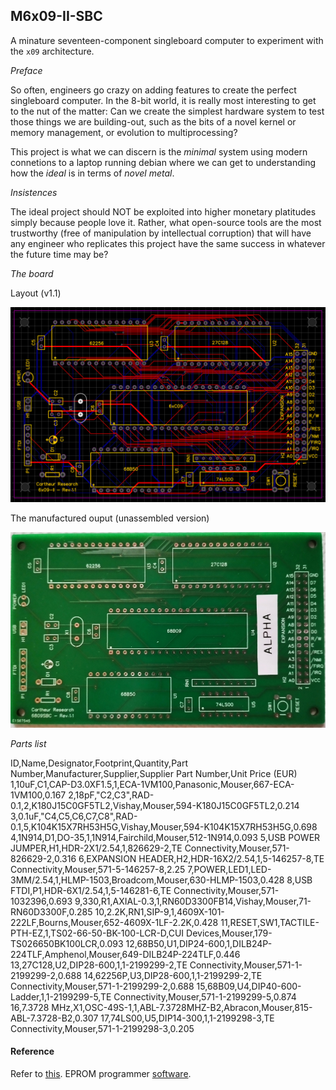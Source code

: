 ## M6x09-II-SBC

A minature seventeen-component singleboard computer to experiment with the `x09` architecture.

_Preface_

So often, engineers go crazy on adding features to create the perfect singleboard computer. In the 8-bit world, it is really most interesting to get to the nut of the matter: Can we create the simplest hardware system to test those things we are building-out, such as the bits of a novel kernel or memory management, or evolution to multiprocessing?

This project is what we can discern is the _minimal_ system using modern connetions to a laptop running debian where we can get to understanding how the _ideal_ is in terms of _novel metal_.

_Insistences_

The ideal project should NOT be exploited into higher monetary platitudes simply because people love it. Rather, what open-source tools are the most trustworthy (free of manipulation by intellectual corruption) that will have any engineer who replicates this project have the same success in whatever the future time may be?

_The board_

Layout (v1.1)

![image](/design/Layout_M6809-II-SBC.png)

The manufactured ouput (unassembled version)

![image](/design/bare-board.jpg)

_Parts list_

ID,Name,Designator,Footprint,Quantity,Part Number,Manufacturer,Supplier,Supplier Part Number,Unit Price (EUR)
1,10uF,C1,CAP-D3.0XF1.5,1,ECA-1VM100,Panasonic,Mouser,667-ECA-1VM100,0.167
2,18pF,"C2,C3",RAD-0.1,2,K180J15C0GF5TL2,Vishay,Mouser,594-K180J15C0GF5TL2,0.214
3,0.1uF,"C4,C5,C6,C7,C8",RAD-0.1,5,K104K15X7RH53H5G,Vishay,Mouser,594-K104K15X7RH53H5G,0.698
4,1N914,D1,DO-35,1,1N914,Fairchild,Mouser,512-1N914,0.093
5,USB POWER JUMPER,H1,HDR-2X1/2.54,1,826629-2,TE Connectivity,Mouser,571-826629-2,0.316
6,EXPANSION HEADER,H2,HDR-16X2/2.54,1,5-146257-8,TE Connectivity,Mouser,571-5-146257-8,2.25
7,POWER,LED1,LED-3MM/2.54,1,HLMP-1503,Broadcom,Mouser,630-HLMP-1503,0.428
8,USB FTDI,P1,HDR-6X1/2.54,1,5-146281-6,TE Connectivity,Mouser,571-1032396,0.693
9,330,R1,AXIAL-0.3,1,RN60D3300FB14,Vishay,Mouser,71-RN60D3300F,0.285
10,2.2K,RN1,SIP-9,1,4609X-101-222LF,Bourns,Mouser,652-4609X-1LF-2.2K,0.428
11,RESET,SW1,TACTILE-PTH-EZ,1,TS02-66-50-BK-100-LCR-D,CUI Devices,Mouser,179-TS026650BK100LCR,0.093
12,68B50,U1,DIP24-600,1,DILB24P-224TLF,Amphenol,Mouser,649-DILB24P-224TLF,0.446
13,27C128,U2,DIP28-600,1,1-2199299-2,TE Connectivity,Mouser,571-1-2199299-2,0.688
14,62256P,U3,DIP28-600,1,1-2199299-2,TE Connectivity,Mouser,571-1-2199299-2,0.688
15,68B09,U4,DIP40-600-Ladder,1,1-2199299-5,TE Connectivity,Mouser,571-1-2199299-5,0.874
16,7.3728 MHz,X1,OSC-49S-1,1,ABL-7.3728MHZ-B2,Abracon,Mouser,815-ABL-7.3728-B2,0.307
17,74LS00,U5,DIP14-300,1,1-2199298-3,TE Connectivity,Mouser,571-1-2199298-3,0.205

#### Reference

Refer to [this](https://jefftranter.blogspot.com/2019/01/a-6809-single-board-computer.html).
EPROM programmer [software](https://drive.proton.me/urls/3ZPDKVPCFG#tx9o8VUVD5vE).